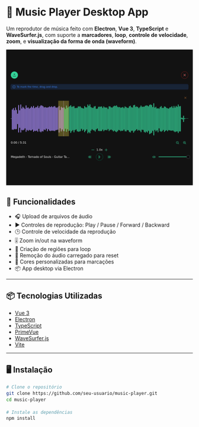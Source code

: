 # 🎵 Music Player Desktop App

Um reprodutor de música feito com **Electron**, **Vue 3**, **TypeScript** e **WaveSurfer.js**, com suporte a **marcadores**, **loop**, **controle de velocidade**, **zoom**, e **visualização da forma de onda (waveform)**.

![screenshot](./assets/screenshot.png)

## 🚀 Funcionalidades

- 🎧 Upload de arquivos de áudio
- ▶️ Controles de reprodução: Play / Pause / Forward / Backward
- 🕒 Controle de velocidade da reprodução
- 🎚️ Zoom in/out na waveform
- 🔁 Criação de regiões para loop
- 🧼 Remoção do áudio carregado para reset
- 🎨 Cores personalizadas para marcações
- 📦 App desktop via Electron

---

## 📦 Tecnologias Utilizadas

- [Vue 3](https://vuejs.org/)
- [Electron](https://www.electronjs.org/)
- [TypeScript](https://www.typescriptlang.org/)
- [PrimeVue](https://primevue.org/)
- [WaveSurfer.js](https://wavesurfer-js.org/)
- [Vite](https://vitejs.dev/)

---

## 🖥️ Instalação

```bash
# Clone o repositório
git clone https://github.com/seu-usuario/music-player.git
cd music-player

# Instale as dependências
npm install